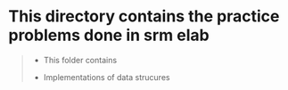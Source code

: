 # This directory contains the practice problems done in srm elab

> * This folder contains
> 
> * Implementations of data strucures
>
> 